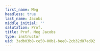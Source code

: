 ```yaml
---
first_name: Meg
headless: true
last_name: Jacobs
middle_initial: ''
salutation: Prof.
title: Prof. Meg Jacobs
type: instructor
uid: 3adb03b8-ce50-00b1-bee0-2cb32d87ad92
---
```

